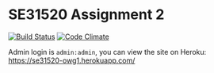 # SE31520 Assignment 2

[![Build Status](https://img.shields.io/travis/bag-man/SE31520-Assignment-2.svg?style=flat-square)](https://travis-ci.org/bag-man/SE31520-Assignment-2)
[![Code Climate](https://img.shields.io/codeclimate/github/bag-man/SE31520-Assignment-2.svg?style=flat-square)](https://codeclimate.com/github/bag-man/SE31520-Assignment-2)

Admin login is `admin:admin`, you can view the site on Heroku: https://se31520-owg1.herokuapp.com/
